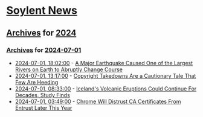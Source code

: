 # [Soylent News](../../../README.md)

## [Archives](../../index.md) for [2024](../index.md)

### [Archives](../../index.md) for [2024-07-01](index.md)

* [2024-07-01, 18:02:00](https://soylentnews.org/article.pl?sid=24/06/30/1421233&from=rss) - [A Major Earthquake Caused One of the Largest Rivers on Earth to Abruptly Change Course](https://soylentnews.org/article.pl?sid=24/06/30/1421233&from=rss)
* [2024-07-01, 13:17:00](https://soylentnews.org/article.pl?sid=24/06/30/1358220&from=rss) - [Copyright Takedowns Are a Cautionary Tale That Few Are Heeding](https://soylentnews.org/article.pl?sid=24/06/30/1358220&from=rss)
* [2024-07-01, 08:33:00](https://soylentnews.org/article.pl?sid=24/06/29/1544203&from=rss) - [Iceland's Volcanic Eruptions Could Continue For Decades, Study Finds](https://soylentnews.org/article.pl?sid=24/06/29/1544203&from=rss)
* [2024-07-01, 03:49:00](https://soylentnews.org/article.pl?sid=24/06/29/1450257&from=rss) - [Chrome Will Distrust CA Certificates From Entrust Later This Year](https://soylentnews.org/article.pl?sid=24/06/29/1450257&from=rss)
